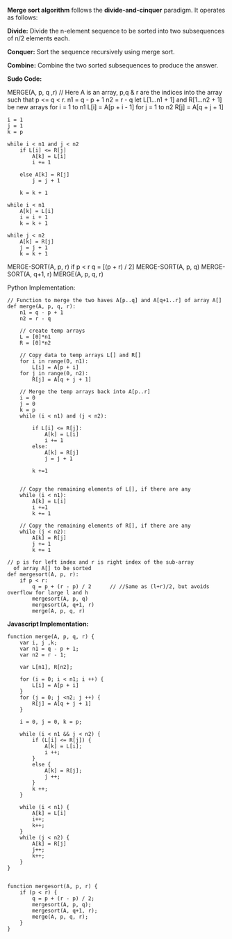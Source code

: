 **Merge sort algorithm** follows the **divide-and-cinquer** paradigm. It operates as follows:

**Divide:** Divide the n-element sequence to be sorted into two subsequences of n/2 elements each.

**Conquer:** Sort the sequence recursively using merge sort.

**Combine:** Combine the two sorted subsequences to produce the answer.


**Sudo Code:**

MERGE(A, p, q ,r) // Here A is an array, p,q & r are the indices into the array such that p <= q < r.
    n1 = q - p + 1
    n2 = r - q
    let L[1...n1 + 1] and R[1...n2 + 1] be new arrays
    for i = 1 to n1
        L[i] = A[p + i - 1]
    for j = 1 to n2
        R[j] = A[q + j + 1]

    i = 1
    j = 1
    k = p

    while i < n1 and j < n2
        if L[i] <= R[j]
            A[k] = L[i]
            i += 1

        else A[k] = R[j]
            j = j + 1

        k = k + 1

    while i < n1
        A[k] = L[i]
        i = i + 1
        k = k + 1

    while j < n2
        A[k] = R[j]
        j = j + 1
        k = k + 1

MERGE-SORT(A, p, r)
if p < r
    q = [(p + r) / 2]
    MERGE-SORT(A, p, q)
    MERGE-SORT(A, q+1, r)
    MERGE(A, p, q, r)


Python Implementation:
```
// Function to merge the two haves A[p..q] and A[q+1..r] of array A[]
def merge(A, p, q, r):
	n1 = q - p + 1
	n2 = r - q

    // create temp arrays
	L = [0]*n1
	R = [0]*n2

    // Copy data to temp arrays L[] and R[]
	for i in range(0, n1):
		L[i] = A[p + i]
	for j in range(0, n2):
		R[j] = A[q + j + 1]

    // Merge the temp arrays back into A[p..r]
	i = 0
	j = 0
	k = p
	while (i < n1) and (j < n2):

		if L[i] <= R[j]:
			A[k] = L[i]
			i += 1
		else:
			A[k] = R[j]
			j = j + 1

		k +=1


    // Copy the remaining elements of L[], if there are any
	while (i < n1):
		A[k] = L[i]
		i +=1
		k += 1

    // Copy the remaining elements of R[], if there are any
	while (j < n2):
		A[k] = R[j]
		j += 1
		k += 1

// p is for left index and r is right index of the sub-array
  of array A[] to be sorted
def mergesort(A, p, r):
	if p < r:
		q = p + (r - p) / 2      // //Same as (l+r)/2, but avoids overflow for large l and h
		mergesort(A, p, q)
		mergesort(A, q+1, r)
		merge(A, p, q, r)

```

**Javascript Implementation:**

```
function merge(A, p, q, r) {
    var i, j ,k;
    var n1 = q - p + 1;
    var n2 = r - 1;

    var L[n1], R[n2];

    for (i = 0; i < n1; i ++) {
        L[i] = A[p + i]
    }
    for (j = 0; j <n2; j ++) {
        R[j] = A[q + j + 1]
    }

    i = 0, j = 0, k = p;

    while (i < n1 && j < n2) {
        if (L[i] <= R[j]) {
            A[k] = L[i];
            i ++;
        }
        else {
            A[k] = R[j];
            j ++;
        }
        k ++;
    }

    while (i < n1) {
        A[k] = L[i]
        i++;
        k++;
    }
    while (j < n2) {
        A[k] = R[j]
        j++;
        k++;
    }
}


function mergesort(A, p, r) {
    if (p < r) {
		q = p + (r - p) / 2;
		mergesort(A, p, q);
		mergesort(A, q+1, r);
		merge(A, p, q, r);
    }
}

```
